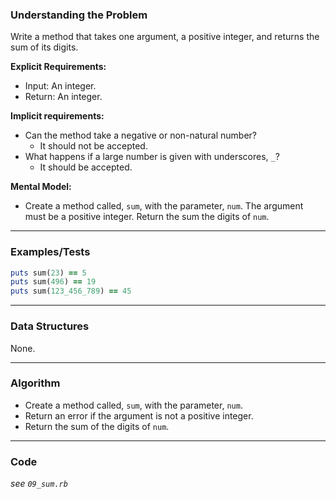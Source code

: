 ### Understanding the Problem
Write a method that takes one argument, a positive integer, and returns the sum of its digits.

**Explicit Requirements:**

- Input: An integer.
- Return: An integer.

**Implicit requirements:**

- Can the method take a negative or non-natural number?
    - It should not be accepted.
- What happens if a large number is given with underscores, `_`?
    - It should be accepted.

**Mental Model:**

- Create a method called, `sum`, with the parameter, `num`.  The argument must be a positive integer.  Return the sum the digits of `num`.

---
### Examples/Tests
```ruby
puts sum(23) == 5
puts sum(496) == 19
puts sum(123_456_789) == 45
```
---
### Data Structures
None.

---
### Algorithm
  - Create a method called, `sum`, with the parameter, `num`.
  - Return an error if the argument is not a positive integer.
  - Return the sum of the digits of `num`.

---
### Code
*see `09_sum.rb`*
